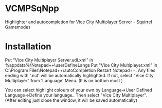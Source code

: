 # VCMPSqNpp
Highlighter and autocompletion for Vice City Multiplayer Server - Squirrel Gamemodes

# Installation
Put "Vice City Multiplayer Server.udl.xml" in %appdata%\Notepad++\userDefineLangs
Put "Vice City Multiplayer.xml" in C:\Program Files\Notepad++\autoCompletion
Restart Notepad++. Any files ending with '.nut' will be automatically highlighted. If not, select "Vice City Multiplayer" from 'Language' Menu. (It is on bottom most )

You can select highlight colours of your own by Language->User Defined Language->Define your language.. Then select "Vice City Multiplayer". (After editing just close the window, it will be saved automatically)
